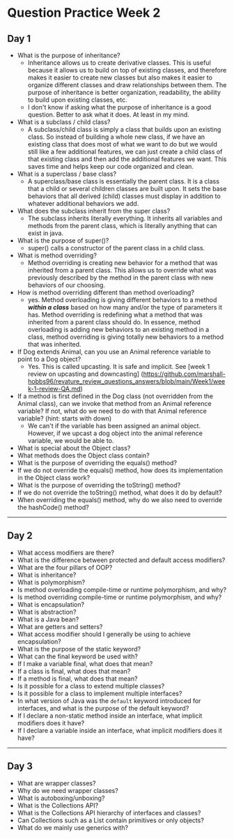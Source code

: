 # Question Practice Week 2

## Day 1
* What is the purpose of inheritance?
	- Inheritance allows us to create derivative classes. This is useful because it allows us to build on top of existing classes, and therefore makes it easier to create new classes
	but also makes it easier to organize different classes and draw relationships between them. The purpose of inheritance is better organization, readability, the ability to build
	upon existing classes, etc. 
	- I don't know if asking what the purpose of inheritance is a good question. Better to ask what it does. At least in my mind. 
* What is a subclass / child class?
	- A subclass/child class is simply a class that builds upon an existing class. So instead of building a whole new class, if we have an existing class that does most of what we want to do
	but we would still like a few additional features, we can just create a child class of that existing class and then add the additional features we want. This saves time and helps keep our
	code organized and clean. 
* What is a superclass / base class?
	- A superclass/base class is essentially the parent class. It is a class that a child or several children classes are built upon. It sets the base behaviors that all derived (child) classes
	must display in addition to whatever additional behaviors we add. 
* What does the subclass inherit from the super class?
	- The subclass inherits literally everything. It inherits all variables and methods from the parent class, which is literally anything that can exist in java.
* What is the purpose of super()?
	- super() calls a constructor of the parent class in a child class. 
* What is method overriding?
	- Method overriding is creating new behavior for a method that was inherited from a parent class. This allows us to override what was previously described by the method in the parent class with
	new behaviors of our choosing. 
* How is method overriding different than method overloading?
	- yes. Method overloading is giving different behaviors to a method ***within a class*** based on how many and/or the type of parameters it has. Method overriding is redefining what a method that was inherited
	from a parent class should do. In essence, method overloading is adding new behaviors to an existing method in a class, method overriding is giving totally new behaviors to a method that was inherited. 
* If Dog extends Animal, can you use an Animal reference variable to point to a Dog object?
	 - Yes. This is called upcasting. It is safe and implicit. See [week 1 review on upcasting and downcasting] (https://github.com/marshall-hobbs96/revature_review_questions_answers/blob/main/Week1/week-1-review-QA.md) 
* If a method is first defined in the Dog class (not overridden from the Animal class), can we invoke that method from an Animal reference variable? If not, what do we need to do with that Animal reference variable? (hint: starts with down)
	- We can't if the variable has been assigned an animal object. However, if we upcast a dog object into the animal reference variable, we would be able to. 
* What is special about the Object class?
* What methods does the Object class contain?
* What is the purpose of overriding the equals() method?
* If we do not override the equals() method, how does its implementation in the Object class work?
* What is the purpose of overriding the toString() method?
* If we do not override the toString() method, what does it do by default?
* When overriding the equals() method, why do we also need to override the hashCode() method?
---
## Day 2

* What access modifiers are there?
* What is the difference between protected and default access modifiers?
* What are the four pillars of OOP?
* What is inheritance?
* What is polymorphism?
* Is method overloading compile-time or runtime polymorphism, and why?
* Is method overriding compile-time or runtime polymorphism, and why?
* What is encapsulation?
* What is abstraction?
* What is a Java bean?
* What are getters and setters?
* What access modifier should I generally be using to achieve encapsulation?
* What is the purpose of the static keyword?
* What can the final keyword be used with?
* If I make a variable final, what does that mean?
* If a class is final, what does that mean?
* If a method is final, what does that mean?
* Is it possible for a class to extend multiple classes?
* Is it possible for a class to implement multiple interfaces?
* In what version of Java was the `default` keyword introduced for interfaces, and what is the purpose of the default keyword?
* If I declare a non-static method inside an interface, what implicit modifiers does it have?
* If I declare a variable inside an interface, what implicit modifiers does it have?
---
## Day 3

* What are wrapper classes?
* Why do we need wrapper classes?
* What is autoboxing/unboxing?
* What is the Collections API?
* What is the Collections API hierarchy of interfaces and classes?
* Can Collections such as a List contain primitives or only objects?
* What do we mainly use generics with?